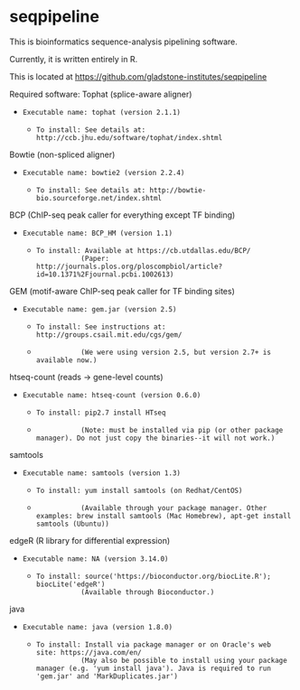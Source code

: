 # seqpipeline

This is bioinformatics sequence-analysis pipelining software.

Currently, it is written entirely in R.

This is located at https://github.com/gladstone-institutes/seqpipeline


Required software:
Tophat (splice-aware aligner)
*     Executable name: tophat (version 2.1.1)
     *     To install: See details at: http://ccb.jhu.edu/software/tophat/index.shtml

Bowtie (non-spliced aligner)
*     Executable name: bowtie2 (version 2.2.4)
     *     To install: See details at: http://bowtie-bio.sourceforge.net/index.shtml

BCP (ChIP-seq peak caller for everything except TF binding)
*     Executable name: BCP_HM (version 1.1)
     *     To install: Available at https://cb.utdallas.edu/BCP/
                      (Paper: http://journals.plos.org/ploscompbiol/article?id=10.1371%2Fjournal.pcbi.1002613)

GEM (motif-aware ChIP-seq peak caller for TF binding sites)
*     Executable name: gem.jar (version 2.5)
     *     To install: See instructions at: http://groups.csail.mit.edu/cgs/gem/
     *                (We were using version 2.5, but version 2.7+ is available now.)

htseq-count (reads -> gene-level counts)
*     Executable name: htseq-count (version 0.6.0)
     *     To install: pip2.7 install HTseq
     *                (Note: must be installed via pip (or other package manager). Do not just copy the binaries--it will not work.)

samtools
*     Executable name: samtools (version 1.3)
     *     To install: yum install samtools (on Redhat/CentOS)
     *                (Available through your package manager. Other examples: brew install samtools (Mac Homebrew), apt-get install samtools (Ubuntu))

edgeR (R library for differential expression)
*     Executable name: NA (version 3.14.0)
     *     To install: source('https://bioconductor.org/biocLite.R'); biocLite('edgeR')
                      (Available through Bioconductor.)

java
*     Executable name: java (version 1.8.0)
     *     To install: Install via package manager or on Oracle's web site: https://java.com/en/
                      (May also be possible to install using your package manager (e.g. 'yum install java'). Java is required to run 'gem.jar' and 'MarkDuplicates.jar')

